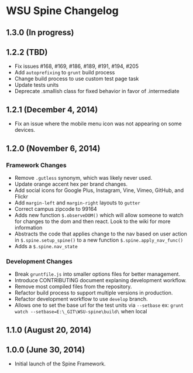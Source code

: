 # WSU Spine Changelog

## 1.3.0 (In progress)

## 1.2.2 (TBD)
* Fix issues #168, #169, #186, #189, #191, #194, #205
* Add `autoprefixing` to `grunt` build process
* Change build process to use custom test page task
* Update tests units
* Deprecate .smallish class for fixed behavior in favor of .intermediate

## 1.2.1 (December 4, 2014)

* Fix an issue where the mobile menu icon was not appearing on some devices.

## 1.2.0 (November 6, 2014)

### Framework Changes

* Remove `.gutless` synonym, which was likely never used.
* Update orange accent hex per brand changes.
* Add social icons for Google Plus, Instagram, Vine, Vimeo, GitHub, and Flickr
* Add `margin-left` and `margin-right` layouts to `gutter`
* Correct campus zipcode to 99164
* Adds new function `$.observeDOM()` which will allow someone to watch for changes to the dom and then react.  Look to the wiki for more information
* Abstracts the code that applies change to the nav based on user action in `$.spine.setup_spine()` to a new function `$.spine.apply_nav_func()`
* Adds a `$.spine.nav_state`

### Development Changes

* Break `gruntfile.js` into smaller options files for better management.
* Introduce CONTRIBUTING document explaning development workflow.
* Remove most compiled files from the repository.
* Refactor build process to support multiple versions in production.
* Refactor development workflow to use `develop` branch.
* Allows one to set the base url for the test units via `--setbase` ex: `grunt watch --setbase=E:\_GIT\WSU-spine\build\` when local

## 1.1.0 (August 20, 2014)


## 1.0.0 (June 30, 2014)

* Initial launch of the Spine Framework.
